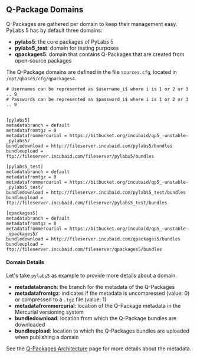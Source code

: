 [qparchitecture]: /pylabsdoc/#/Q-Packages/QPackageArchitecture

## Q-Package Domains

Q-Packages are gathered per domain to keep their management easy. PyLabs 5 has by default three domains:

* **pylabs5**: the core packages of PyLabs 5
* **pylabs5_test**: domain for testing purposes
* **qpackages5**: domain that contains Q-Packages that are created from open-source packages

The Q-Package domains are defined in the file `sources.cfg`, located in `/opt/qbase5/cfg/qpackages4`.

    # Usernames can be represented as $username_i$ where i is 1 or 2 or 3 .. 9
    # Passwords can be represented as $password_i$ where i is 1 or 2 or 3 .. 9
    
    
    [pylabs5]
    metadatabranch = default
    metadatafromtgz = 0
    metadatafrommercurial = https://bitbucket.org/incubaid/qp5_-unstable-_pylabs5/
    bundledownload = http://fileserver.incubaid.com/pylabs5/bundles
    bundleupload = ftp://fileserver.incubaid.com/fileserver/pylabs5/bundles
    
    [pylabs5_test]
    metadatabranch = default
    metadatafromtgz = 0
    metadatafrommercurial = https://bitbucket.org/incubaid/qp5_-unstable-_pylabs5_test/
    bundledownload = http://fileserver.incubaid.com/pylabs5_test/bundles
    bundleupload = ftp://fileserver.incubaid.com/fileserver/pylabs5_test/bundles
    
    [qpackages5]
    metadatabranch = default
    metadatafromtgz = 0
    metadatafrommercurial = https://bitbucket.org/incubaid/qp5_-unstable-_qpackages5/
    bundledownload = http://fileserver.incubaid.com/qpackages5/bundles
    bundleupload = ftp://fileserver.incubaid.com/fileserver/qpackages5/bundles


#### Domain Details
Let's take `pylabs5` as example to provide more details about a domain.

* **metadatabranch**: the branch for the metadata of the Q-Packages
* **metadatafromtgz**: indicates if the metadata is uncompressed (value: 0) or compressed to a `.tgz` file (value: 1)
* **metadatafrommercurial**: location of the Q-Package metadata in the Mercurial versioning system
* **bundledownload**: location from which the Q-Package bundles are downloaded
* **bundleupload**: location to which the Q-Packages bundles are uploaded when publishing a domain

See the [Q-Packages Architecture][qparchitecture] page for more details about the metadata.
